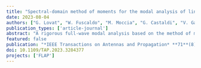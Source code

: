 ```yaml
---
title: "Spectral-domain method of moments for the modal analysis of line waveguides"
date: 2023-08-04
authors: ["G. Lovat", "W. Fuscaldo", "M. Moccia", "G. Castaldi", "V. Galdi", "P. Burghignoli"]
publication_types: ['article-journal']
abstract: "A rigorous full-wave modal analysis based on the method of moments in the spectral domain is presented for line waveguides constituted by two-part impedance planes with arbitrary anisotropic surface impedances. An integral equation is formulated by introducing an auxiliary current sheet on one of the two half planes and extending the impedance boundary condition of the complementary half plane to hold on the entire plane. The equation is then discretized with the method of moments in the spectral domain, by employing exponentially weighted Laguerre polynomials as entire-domain basis functions and performing a Galerkin testing. Numerical results for both bound and leaky line waves are presented and validated against independent results, obtained for isotropic surface impedances with the analytical Sommerfeld–Maliuzhinets method and for the general anisotropic case with a commercial electromagnetic simulator. The proposed approach is computationally efficient, can accommodate the presence of spatial dispersion, and offers physical insight into the modal propagation regimes."
featured: false
publication: "*IEEE Transactions on Antennas and Propagation* **71**(8), 6717"
doi: 10.1109/TAP.2023.3284377
projects: ['FLAP']
---
```

